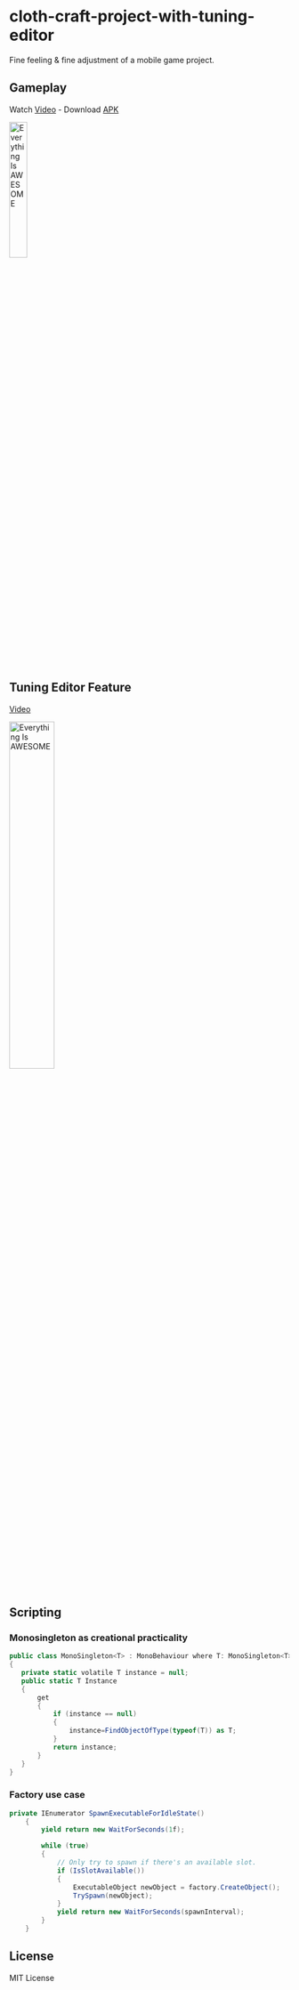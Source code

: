 # cloth-craft-project-with-tuning-editor

Fine feeling & fine adjustment of a mobile game project.

## Gameplay

Watch [Video](https://youtu.be/FWWaN24vIyg)  - Download [APK](https://drive.google.com/file/d/19ERU-i01E-EoJ4N6BzgAcXUlZwcJOolZ/view?usp=sharing)
<div align="left">
      <a href="https://youtu.be/FWWaN24vIyg">
     <img 
src="https://img.youtube.com/vi/FWWaN24vIyg/0.jpg" 
      alt="Everything Is AWESOME" 
      style="width:25%;">
      </a>
    </div>



## Tuning Editor Feature

[Video](https://youtube.com/shorts/AHbjWU1MHbk?feature=share)

<div align="left">
      <a href="https://youtube.com/shorts/AHbjWU1MHbk?feature=share">
     <img 
src="https://img.youtube.com/vi/YJn0MqMc-u0/0.jpg" 
      alt="Everything Is AWESOME" 
      style="width:40%;">
      </a>
    </div>


## Scripting

 ### Monosingleton as creational practicality
 ```C#
public class MonoSingleton<T> : MonoBehaviour where T: MonoSingleton<T>
{
    private static volatile T instance = null;
    public static T Instance
    {
        get
        {
            if (instance == null)
            {
                instance=FindObjectOfType(typeof(T)) as T;
            }
            return instance;
        }
    }
}
```

 ### Factory use case
```C#
private IEnumerator SpawnExecutableForIdleState()
    {
        yield return new WaitForSeconds(1f);

        while (true)
        {
            // Only try to spawn if there's an available slot.
            if (IsSlotAvailable())
            {
                ExecutableObject newObject = factory.CreateObject();
                TrySpawn(newObject);
            }
            yield return new WaitForSeconds(spawnInterval);
        }
    }
```

## License

MIT License
